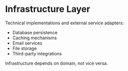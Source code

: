 # Infrastructure Layer

Technical implementations and external service adapters:

- Database persistence
- Caching mechanisms
- Email services
- File storage
- Third-party integrations

Infrastructure depends on domain, not vice versa.